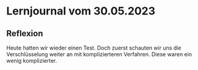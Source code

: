 # Lernjournal vom 30.05.2023

## Reflexion

Heute hatten wir wieder einen Test. Doch zuerst schauten wir uns die Verschlüsselung weiter an mit komplizierteren Verfahren. Diese waren ein wenig komplizierter.